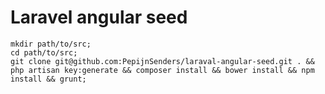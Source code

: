 # Laravel angular seed

    mkdir path/to/src;
    cd path/to/src;
    git clone git@github.com:PepijnSenders/laraval-angular-seed.git . && php artisan key:generate && composer install && bower install && npm install && grunt;